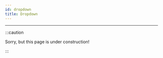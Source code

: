 ```yaml
---
id: dropdown
title: Dropdown
---
```


---------------

:::caution

Sorry, but this page is under construction!

:::